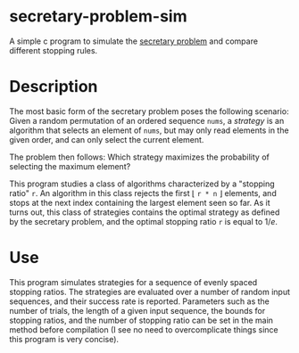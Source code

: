 # secretary-problem-sim
A simple c program to simulate the [secretary problem](https://en.wikipedia.org/wiki/Secretary_problem) and compare different stopping rules.

# Description
The most basic form of the secretary problem poses the following scenario: Given a random permutation of an ordered sequence `nums`, a _strategy_ is an algorithm that selects an element of `nums`, but may only read elements in the given order, and can only select the current element. 

The problem then follows: Which strategy maximizes the probability of selecting the maximum element?

This program studies a class of algorithms characterized by a "stopping ratio" `r`. An algorithm in this class rejects the first $\lfloor$ `r * n` $\rfloor$ elements, and stops at the next index containing the largest element seen so far. As it turns out, this class of strategies contains the optimal strategy as defined by the secretary problem, and the optimal stopping ratio `r` is equal to $1/e$.

# Use
This program simulates strategies for a sequence of evenly spaced stopping ratios. The strategies are evaluated over a number of random input sequences, and their success rate is reported. Parameters such as the number of trials, the length of a given input sequence, the bounds for stopping ratios, and the number of stopping ratio can be set in the main method before compilation (I see no need to overcomplicate things since this program is very concise).
